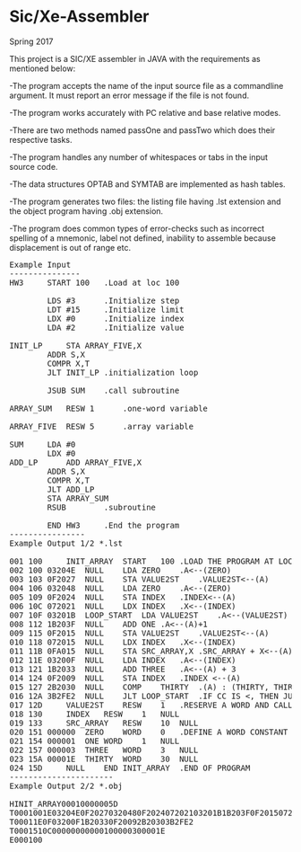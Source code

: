 # Sic/Xe-Assembler

Spring 2017

This project is a SIC/XE assembler in JAVA
with the requirements as mentioned below:

-The program accepts the name of the input source file as a commandline
argument. It must report an error message if the file is not found.

-The program works accurately with PC relative and base relative modes.

-There are two methods named passOne and passTwo which does their
respective tasks.

-The program handles any number of whitespaces or tabs in
the input source code.

-The data structures OPTAB and SYMTAB are implemented as hash
tables.

-The program generates two files: the listing file having .lst extension
and the object program having .obj extension.

-The program does common types of error-checks such as incorrect
spelling of a mnemonic, label not defined, inability to assemble because
displacement is out of range etc.
<pre>
Example Input
---------------
HW3		START 100	.Load at loc 100

		LDS #3		.Initialize step
		LDT #15		.Initialize limit
		LDX #0		.Initialize index
		LDA #2		.Initialize value

INIT_LP		STA ARRAY_FIVE,X
		ADDR S,X
		COMPR X,T
		JLT INIT_LP	.initialization loop

		JSUB SUM	.call subroutine

ARRAY_SUM	RESW 1		.one-word variable

ARRAY_FIVE	RESW 5		.array variable

SUM		LDA #0
		LDX #0
ADD_LP		ADD ARRAY_FIVE,X
		ADDR S,X
		COMPR X,T
		JLT ADD_LP
		STA ARRAY_SUM
		RSUB		.subroutine

		END HW3		.End the program
----------------
Example Output 1/2 *.lst
 
001	100		INIT_ARRAY	START	100	.LOAD THE PROGRAM AT LOC 100
002	100	03204E	NULL	LDA	ZERO	.A<--(ZERO)
003	103	0F2027	NULL	STA	VALUE2ST	.VALUE2ST<--(A)
004	106	032048	NULL	LDA	ZERO	.A<--(ZERO)
005	109	0F2024	NULL	STA	INDEX	.INDEX<--(A)
006	10C	072021	NULL	LDX	INDEX	.X<--(INDEX)
007	10F	03201B	LOOP_START	LDA	VALUE2ST	.A<--(VALUE2ST)
008	112	1B203F	NULL	ADD	ONE	.A<--(A)+1
009	115	0F2015	NULL	STA	VALUE2ST	.VALUE2ST<--(A)
010	118	072015	NULL	LDX	INDEX	.X<--(INDEX)
011	11B	0FA015	NULL	STA	SRC_ARRAY,X	.SRC_ARRAY + X<--(A); SAME AS WRITING SRC_ARRAY[X]<--(A)
012	11E	03200F	NULL	LDA	INDEX	.A<--(INDEX)
013	121	1B2033	NULL	ADD	THREE	.A<--(A) + 3
014	124	0F2009	NULL	STA	INDEX	.INDEX <--(A)
015	127	2B2030	NULL	COMP	THIRTY	.(A) : (THIRTY, THIRTY+1,THIRTY+2) AND SET CC ACCORDINGLY
016	12A	3B2FE2	NULL	JLT	LOOP_START	.IF CC IS <, THEN JUMP TO LOOP_START
017	12D		VALUE2ST	RESW	1	.RESERVE A WORD AND CALL IT VALUE2ST
018	130		INDEX	RESW	1	NULL
019	133		SRC_ARRAY	RESW	10	NULL
020	151	000000	ZERO	WORD	0	.DEFINE A WORD CONSTANT INITIALIZED TO 0
021	154	000001	ONE	WORD	1	NULL
022	157	000003	THREE	WORD	3	NULL
023	15A	00001E	THIRTY	WORD	30	NULL
024	15D		NULL	END	INIT_ARRAY	.END OF PROGRAM
----------------------
Example Output 2/2 *.obj

HINIT_ARRAY00010000005D
T0001001E03204E0F20270320480F202407202103201B1B203F0F20150720150FA015
T00011E0F03200F1B20330F20092B20303B2FE2
T0001510C00000000000100000300001E
E000100
</pre>
